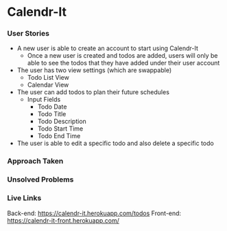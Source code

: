 # Calendr-It

### User Stories
* A new user is able to create an account to start using Calendr-It
    * Once a new user is created and todos are added, users will only be able to see the todos that they have added under their user account
* The user has two view settings (which are swappable)
    * Todo List View
    * Calendar View
* The user can add todos to plan their future schedules
    - Input Fields
        * Todo Date
        * Todo Title
        * Todo Description
        * Todo Start Time
        * Todo End Time
* The user is able to edit a specific todo and also delete a specific todo

### Approach Taken

### Unsolved Problems

### Live Links
Back-end: https://calendr-it.herokuapp.com/todos
Front-end: https://calendr-it-front.herokuapp.com/
